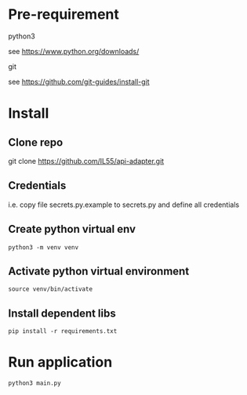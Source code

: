 # Pre-requirement

python3

see https://www.python.org/downloads/

git

see https://github.com/git-guides/install-git

# Install

## Clone repo
git clone https://github.com/IL55/api-adapter.git

## Credentials
i.e. copy file secrets.py.example to secrets.py and define all credentials

## Create python virtual env
`python3 -m venv venv`

## Activate python virtual environment
`source venv/bin/activate`

## Install dependent libs
`pip install -r requirements.txt`

# Run application
`python3 main.py`



